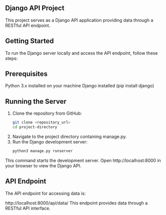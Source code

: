 ## Django API Project
This project serves as a Django API application providing data through a RESTful API endpoint.

## Getting Started
To run the Django server locally and access the API endpoint, follow these steps:

## Prerequisites
Python 3.x installed on your machine
Django installed (pip install django)

## Running the Server
1. Clone the repository from GitHub:
   ```bash
   git clone <repository_url>
   cd project-directory
2. Navigate to the project directory containing manage.py.
3. Run the Django development server:
   ```bash
   python3 manage.py runserver
  This command starts the development server. Open http://localhost:8000 in your browser to view the Django API.

## API Endpoint
The API endpoint for accessing data is:

http://localhost:8000/api/data/
This endpoint provides data through a RESTful API interface.
